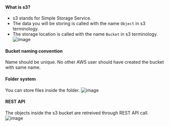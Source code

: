 #### What is s3?
- s3 stands for Simple Storage Service.
- The data you will be storing is called with the name `Object` in s3 terminology.
- The storage location is called with the name `Bucket` in s3 terminology.
![image](https://github.com/user-attachments/assets/3ae00e64-2c00-4431-a880-e427e4ccaa5d)

#### Bucket naming convention
Name should be unique. No other AWS user should have created the bucket with same name.

#### Folder system
You can store files inside the folder.
![image](https://github.com/user-attachments/assets/d571dcb3-f04c-45ee-bd15-c33614fc9a65)

#### REST API
The objects inside the s3 bucket are retreived through REST API call.</br>
![image](https://github.com/user-attachments/assets/a2260849-cb64-4aa2-b015-24772ae2fce7)



